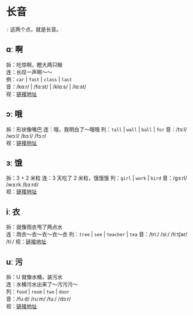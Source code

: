 # 长音

`ː` 这两个点，就是长音。

## ɑː 啊

拆：吃惊啊，瞪大两只眼  
连：长叹一声啊～～  
例：`car` | `fast` | `class` | `last`  
音：/kɑːr/ | /fɑːst/ | /klɑːs/ | /lɑːst/  
视：[链接地址](https://appfrxl8ojj7783.h5.xiaoeknow.com/p/course/video/v_663c29e8e4b0d84dfe4a2005?product_id=p_663c25abe4b0694ca03171dd)

## ɔː 哦

拆：形状像嘴巴
连：哦，我明白了～哦哦
列：`tall` | `wall` | `ball` | `for`
音：/tɔːl/ /wɔːl/ /bɔːl/ /fɔːr/  
视：[链接地址](https://appfrxl8ojj7783.h5.xiaoeknow.com/p/course/video/v_663c29e7e4b023c0667f6278?product_id=p_663c25abe4b0694ca03171dd)

## ɜː 饿

拆：3 + 2 米粒
连：3 天吃了 2 米粒，饿饿饿
列：`girl` | `work` | `bird`
音：/ɡɜːrl/ /wɜːrk /bɜːrd/  
视：[链接地址](https://appfrxl8ojj7783.h5.xiaoeknow.com/p/course/video/v_663c29e2e4b0694c62c26e87?product_id=p_663c25abe4b0694ca03171dd)

## iː 衣

拆：就像雨衣甩了两点水  
连：雨衣～衣～衣～衣～衣
列：`tree` | `see` | `teacher` | `tea`
音：/triː/ /siː/ /tiːtʃər/ /tiː/
视：[链接地址](https://appfrxl8ojj7783.h5.xiaoeknow.com/p/course/video/v_663c29ede4b0694c62c26e8f?product_id=p_663c25abe4b0694ca03171dd)

## uː 污

拆：U 就像水桶，装污水  
连：水桶污水出来了～污污污～  
列：`food` | `room` | `two` | `door`  
音：/fuːd/ /ruːm/ /tuː/ /dɔːr/  
视：[链接地址](https://appfrxl8ojj7783.h5.xiaoeknow.com/p/course/video/v_663c29e4e4b0694ca03174f0?product_id=p_663c25abe4b0694ca03171dd)
